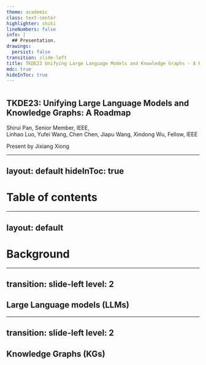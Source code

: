 ```yaml
---
theme: academic
class: text-center
highlighter: shiki
lineNumbers: false
info: |
  ## Presentation.
drawings:
  persist: false
transition: slide-left
title: TKDE23 Unifying Large Language Models and Knowledge Graphs - A Roadmap
mdc: true
hideInToc: true
---
```


# <h2>TKDE23: Unifying Large Language Models and Knowledge Graphs: A Roadmap</h2>

Shirui Pan, Senior Member, IEEE, <br> Linhao Luo, Yufei Wang, Chen Chen, Jiapu Wang, Xindong Wu, Fellow, IEEE

Present by Jixiang Xiong

---
layout: default
hideInToc: true
---

# Table of contents

<Toc maxDepth="1"></Toc>

---
layout: default
---

# Background

<Toc minDepth="2" maxDepth="2"></Toc>

---
transition: slide-left
level: 2
---

## Large Language models (LLMs)

---
transition: slide-left
level: 2
---

## Knowledge Graphs (KGs)


